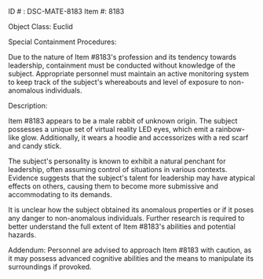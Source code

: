 ID # : DSC-MATE-8183
Item #: 8183

Object Class: Euclid

Special Containment Procedures:

Due to the nature of Item #8183's profession and its tendency towards leadership, containment must be conducted without knowledge of the subject. Appropriate personnel must maintain an active monitoring system to keep track of the subject's whereabouts and level of exposure to non-anomalous individuals.

Description:

Item #8183 appears to be a male rabbit of unknown origin. The subject possesses a unique set of virtual reality LED eyes, which emit a rainbow-like glow. Additionally, it wears a hoodie and accessorizes with a red scarf and candy stick.

The subject's personality is known to exhibit a natural penchant for leadership, often assuming control of situations in various contexts. Evidence suggests that the subject's talent for leadership may have atypical effects on others, causing them to become more submissive and accommodating to its demands.

It is unclear how the subject obtained its anomalous properties or if it poses any danger to non-anomalous individuals. Further research is required to better understand the full extent of Item #8183's abilities and potential hazards. 

Addendum: Personnel are advised to approach Item #8183 with caution, as it may possess advanced cognitive abilities and the means to manipulate its surroundings if provoked.